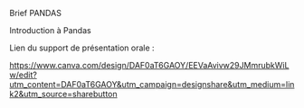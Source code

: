 Brief PANDAS

Introduction à Pandas 

Lien du support de présentation orale :

https://www.canva.com/design/DAF0aT6GAOY/EEVaAvivw29JMmrubkWiLw/edit?utm_content=DAF0aT6GAOY&utm_campaign=designshare&utm_medium=link2&utm_source=sharebutton
